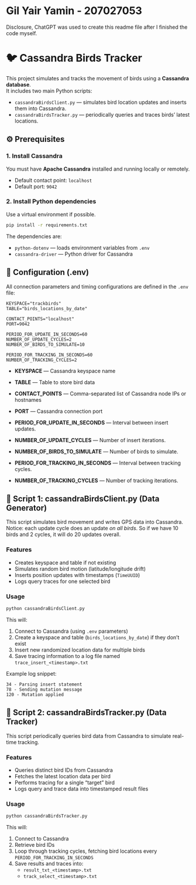 # Gil Yair Yamin - 207027053

Disclosure, ChatGPT was used to create this readme file after I finished the code myself.

# 🐦 Cassandra Birds Tracker

This project simulates and tracks the movement of birds using a **Cassandra database**.  
It includes two main Python scripts:

- `cassandraBirdsClient.py` — simulates bird location updates and inserts them into Cassandra.  
- `cassandraBirdsTracker.py` — periodically queries and traces birds’ latest locations.

## ⚙️ Prerequisites
### 1. Install Cassandra
You must have **Apache Cassandra** installed and running locally or remotely.

- Default contact point: `localhost`
- Default port: `9042`

### 2. Install Python dependencies
Use a virtual environment if possible.

```bash
pip install -r requirements.txt
```

The dependencies are:
- `python-dotenv` — loads environment variables from `.env`
- `cassandra-driver` — Python driver for Cassandra

## 🔧 Configuration (.env)

All connection parameters and timing configurations are defined in the `.env` file:

```env
KEYSPACE="trackbirds"
TABLE="birds_locations_by_date"

CONTACT_POINTS="localhost"
PORT=9042

PERIOD_FOR_UPDATE_IN_SECONDS=60
NUMBER_OF_UPDATE_CYCLES=2
NUMBER_OF_BIRDS_TO_SIMULATE=10

PERIOD_FOR_TRACKING_IN_SECONDS=60
NUMBER_OF_TRACKING_CYCLES=2
```

- **KEYSPACE** — Cassandra keyspace name  
- **TABLE** — Table to store bird data  
- **CONTACT_POINTS** — Comma-separated list of Cassandra node IPs or hostnames  
- **PORT** — Cassandra connection port  

- **PERIOD_FOR_UPDATE_IN_SECONDS** — Interval between insert updates. 
- **NUMBER_OF_UPDATE_CYCLES** — Number of insert iterations.
- **NUMBER_OF_BIRDS_TO_SIMULATE** — Number of birds to simulate.

- **PERIOD_FOR_TRACKING_IN_SECONDS** — Interval between tracking cycles.
- **NUMBER_OF_TRACKING_CYCLES** — Number of tracking iterations.


## 🧩 Script 1: cassandraBirdsClient.py (Data Generator)

This script simulates bird movement and writes GPS data into Cassandra.\
Notice: each update cycle does an update *on all birds*. So if we have 10 birds and 2 cycles, it will do 20 updates overall.

### Features
- Creates keyspace and table if not existing  
- Simulates random bird motion (latitude/longitude drift)  
- Inserts position updates with timestamps (`TimeUUID`)  
- Logs query traces for one selected bird  

### Usage

```bash
python cassandraBirdsClient.py
```

This will:
1. Connect to Cassandra (using `.env` parameters)  
2. Create a keyspace and table (`birds_locations_by_date`) if they don’t exist  
3. Insert new randomized location data for multiple birds  
4. Save tracing information to a log file named `trace_insert_<timestamp>.txt`

Example log snippet:
```
34 - Parsing insert statement
78 - Sending mutation message
120 - Mutation applied
```

## 🧭 Script 2: cassandraBirdsTracker.py (Data Tracker)

This script periodically queries bird data from Cassandra to simulate real-time tracking.

### Features
- Queries distinct bird IDs from Cassandra  
- Fetches the latest location data per bird  
- Performs tracing for a single “target” bird  
- Logs query and trace data into timestamped result files  

### Usage

```bash
python cassandraBirdsTracker.py
```

This will:
1. Connect to Cassandra  
2. Retrieve bird IDs  
3. Loop through tracking cycles, fetching bird locations every `PERIOD_FOR_TRACKING_IN_SECONDS`  
4. Save results and traces into:
   - `result_txt_<timestamp>.txt`
   - `track_select_<timestamp>.txt`
